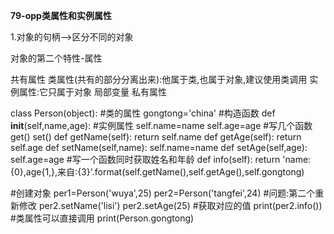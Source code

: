 **79-opp类属性和实例属性**

1.对象的句柄-->区分不同的对象

对象的第二个特性-属性

共有属性
	类属性(共有的部分分离出来):他属于类,也属于对象,建议使用类调用
	实例属性:它只属于对象
	局部变量
私有属性

class Person(object):
	#类的属性
	gongtong='china'
	#构造函数
	def __init__(self,name,age):
		#实例属性
		self.name=name
		self.age=age
	#写几个函数 get() set()
	def getName(self):
		return self.name
	def getAge(self):
		return self.age
	def setName(self,name):
		self.name=name
	def setAge(self,age):
		self.age=age
	#写一个函数同时获取姓名和年龄
	def info(self):
		return 'name:{0},age{1,},来自:{3}'.format(self.getName(),self.getAge(),self.gongtong)

#创建对象
per1=Person('wuya',25)
per2=Person('tangfei',24)
#问题:第二个重新修改
per2.setName('lisi')
per2.setAge(25)
#获取对应的值
print(per2.info())
#类属性可以直接调用
print(Person.gongtong)